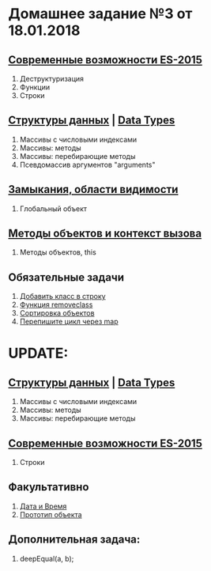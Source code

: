 # Домашнее задание №3 от 18.01.2018

## [Современные возможности ES-2015](https://learn.javascript.ru/es-modern)
1. Деструктуризация
2. Функции
3. Строки

## [Структуры данных](https://learn.javascript.ru/data-structures) | [Data Types](http://javascript.info/data-types)
1. Массивы с числовыми индексами
2. Массивы: методы
3. Массивы: перебирающие методы
4. Псевдомассив аргументов "arguments"


## [Замыкания, области видимости](https://learn.javascript.ru/functions-closures)
1. Глобальный объект


## [Методы объектов и контекст вызова](https://learn.javascript.ru/objects-more)
1. Методы объектов, this

## Обязательные задачи
1. [Добавить класс в строку](<https://learn.javascript.ru/array-methods#добавить-класс-в-строку>)
1. [Функция removeclass](<https://learn.javascript.ru/array-methods#функция-removeclass>)
1. [Сортировка объектов](<https://learn.javascript.ru/array-methods#сортировка-объектов>)
1. [Перепишите цикл через map](<https://learn.javascript.ru/array-iteration#перепишите-цикл-через-map>)

# UPDATE:
## [Структуры данных](https://learn.javascript.ru/data-structures) | [Data Types](http://javascript.info/data-types)
1. Массивы с числовыми индексами
2. Массивы: методы
3. Массивы: перебирающие методы

## [Современные возможности ES-2015](https://learn.javascript.ru/es-modern)
1. Строки

## Факультативно
1. [Дата и Время](https://learn.javascript.ru/datetime)
2. [Прототип объекта](https://learn.javascript.ru/prototype)

## Дополнительная задача:
1. deepEqual(a, b);